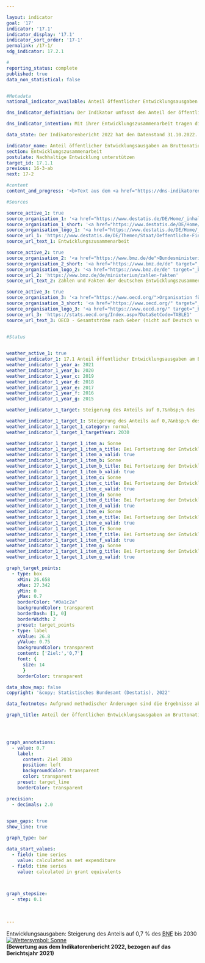 ```yaml
---

layout: indicator    
goal: '17'    
indicator: '17.1'    
indicator_display: '17.1'    
indicator_sort_order: '17-1'    
permalink: /17-1/    
sdg_indicator: 17.2.1    

#
reporting_status: complete    
published: true    
data_non_statistical: false    


#Metadata    
national_indicator_available: Anteil öffentlicher Entwicklungsausgaben am Bruttonationaleinkommen    

dns_indicator_definition: Der Indikator umfasst den Anteil der öffentlichen Entwicklungsausgaben (Official Development Assistance, <abbr title="Öffentliche Entwicklungsausgaben (official development assistance)">ODA</abbr>) im Verhältnis zum Bruttonationaleinkommen (<abbr title="Bruttonationaleinkommen">BNE</abbr>). Seit 2018&nbsp;erfolgt die Berechnung nach der Zuschussäquivalent-Methode.    

dns_indicator_intention: Mit ihrer Entwicklungszusammenarbeit tragen die Geber dazu bei, die weltweite Armut zu mindern, humanitäre Notlagen zu lindern, den Frieden zu sichern, Demokratie zu verwirklichen sowie die Globalisierung gerecht zu gestalten und die Umwelt zu schützen. Um dieser Verantwortung gerecht zu werden, bekennt sich die Bundesregierung zum ursprünglich 1970&nbsp;von der Generalversammlung der Vereinten Nationen festgelegten Ziel, den Anteil öffentlicher Entwicklungsausgaben am Bruttonationaleinkommen (<abbr title="Öffentliche Entwicklungsausgaben (official development assistance)">ODA</abbr>-Quote) auf 0,7&nbsp;% zu steigern. Zielsetzung des Indikators in der Deutschen Nachhaltigkeitsstrategie ist, dieses Ziel für Deutschland spätestens bis zum Jahr 2030&nbsp;zu erreichen.    

data_state: Der Indikatorenbericht 2022 hat den Datenstand 31.10.2022. Die Daten auf dieser Plattform werden regelmäßig aktualisiert, sodass online aktuellere Daten verfügbar sein können als im <a href="https://dns-indikatoren.de/assets/publications/reports/de/2022.pdf">Indikatorenbericht 2022</a> veröffentlicht.    

indicator_name: Anteil öffentlicher Entwicklungsausgaben am Bruttonationaleinkommen    
section: Entwicklungszusammenarbeit    
postulate: Nachhaltige Entwicklung unterstützen    
target_id: 17.1.1    
previous: 16-3-ab    
next: 17-2    

#content     
content_and_progress: '<b>Text aus dem <a href="https://dns-indikatoren.de/assets/publications/reports/de/2022.pdf">Indikatorenbericht 2022&nbsp;</a></b><br><br>Datengrundlage des Indikators sind die Statistiken der Leistungen der deutschen Entwicklungszusammenarbeit, die im Auftrag des Bundesministeriums für wirtschaftliche Zusammenarbeit und Entwicklung (<abbr title="Bundesministerium für wirtschaftliche Zusammenarbeit und Entwicklung">BMZ</abbr>) vom Statistischen Bundesamt erstellt werden. Die Anrechenbarkeit einer Leistung als <abbr title="Öffentliche Entwicklungsausgaben (official development assistance)">ODA</abbr> ist durch Richtlinien des Entwicklungsausschusses (<abbr title="Richtlinien des Entwicklungsausschusses (Development Assistance Committee)">DAC</abbr>) der Organisation für wirtschaftliche Zusammenarbeit und Entwicklung (<abbr title="Organisation für wirtschaftliche Zusammenarbeit und Entwicklung (Organisation for Economic Co-operation and Development)">OECD</abbr>) definiert. <abbr title="Öffentliche Entwicklungsausgaben (official development assistance)">ODA</abbr> sind öffentliche Leistungen, die mit dem Ziel der Förderung der wirtschaftlichen und sozialen Entwicklung von Entwicklungsländern vergeben werden. Zur <abbr title="Öffentliche Entwicklungsausgaben (official development assistance)">ODA</abbr> zählen vor allem Ausgaben für die finanzielle und technische Zusammenarbeit mit Entwicklungsländern, humanitäre Hilfe sowie Beiträge für Entwicklungszusammenarbeit an multilaterale Institutionen wie zum Beispiel die Vereinten Nationen, die Europäische Union, die Weltbankgruppe oder regionale Entwicklungsbanken. Darüber hinaus sind unter bestimmten Voraussetzungen Ausgaben für Friedensmissionen, Schuldenerleichterungen sowie bestimmte Ausgaben für Entwicklung im Geberland, wie Studienplatzkosten für Studierende aus Entwicklungsländern, Flüchtlingskosten im Inland oder Ausgaben für entwicklungsspezifische Forschung, <abbr title="Öffentliche Entwicklungsausgaben (official development assistance)">ODA</abbr>-anrechenbar.<br><br>Der <abbr title="Richtlinien des Entwicklungsausschusses (Development Assistance Committee)">DAC</abbr> definiert auch die Liste der <abbr title="Öffentliche Entwicklungsausgaben (official development assistance)">ODA</abbr>-fähigen Entwicklungsländer. Diese umfasst die am wenigsten entwickelten Länder (<abbr title="am wenigsten entwickelte Länder (Least Developed Countries)">LDCs</abbr>) sowie weitere Länder mit niedrigem und mittlerem <abbr title="Bruttonationaleinkommen">BNE</abbr> pro Kopf. Die Liste wird in der Regel dreijährlich aktualisiert. Veränderungen des Indikators können sich also auch dadurch ergeben, dass einzelne oder mehrere Länder in die Liste aufgenommen werden oder aus ihr herausfallen.<br><br>2018&nbsp;fand eine Änderung der Bewertung für <abbr title="Öffentliche Entwicklungsausgaben (official development assistance)">ODA</abbr>–Darlehen statt, bei der das bisherige Brutto-Netto-Prinzip durch die Zuschussäquivalent-Methode abgelöst wurde. Bei dieser Methode wird der Zuschussanteil eines <abbr title="Öffentliche Entwicklungsausgaben (official development assistance)">ODA</abbr>-Darlehens ermittelt und nur dieser wird als <abbr title="Öffentliche Entwicklungsausgaben (official development assistance)">ODA</abbr> angerechnet. Durch die neue Bewertungsmethode soll die Vergleichbarkeit von <abbr title="Öffentliche Entwicklungsausgaben (official development assistance)">ODA</abbr>-Darlehen und <abbr title="Öffentliche Entwicklungsausgaben (official development assistance)">ODA</abbr>-Zuschüssen gewährleistet werden. <br><br>Die deutsche <abbr title="Öffentliche Entwicklungsausgaben (official development assistance)">ODA</abbr> nach neuer Methode betrug 2019&nbsp;21,6&nbsp;Milliarden Euro und lag damit geringfügig höher als 2018&nbsp;(21,2&nbsp;Milliarden Euro). Der <abbr title="Öffentliche Entwicklungsausgaben (official development assistance)">ODA</abbr>-Anteil am deutschen <abbr title="Bruttonationaleinkommen">BNE</abbr> lag in 2019&nbsp;wie 2018&nbsp;bei 0,61&nbsp;%. Zum Vergleich beliefen sich die Netto-ODA-Leistungen (bis 2017&nbsp;gültige Berechnungsmethode) im Jahr 2019&nbsp;auf rund 21,5&nbsp;Milliarden Euro. Dies bedeutet einen Rückgang um 1&nbsp;% im Vergleich zum Vorjahr (21,8&nbsp;Milliarden Euro).<br><br>Im internationalen Vergleich war Deutschland 2019&nbsp;absolut gesehen erneut zweitgrößter Geber hinter den <abbr title="Vereinigte Staaten von Amerika (United States of America)">USA</abbr> und vor Großbritannien (vorläufige Ergebnisse). Die deutsche <abbr title="Öffentliche Entwicklungsausgaben (official development assistance)">ODA</abbr>-Quote von 0,61&nbsp;% lag über dem Durchschnittswert der <abbr title="Europäische Union">EU</abbr>-Mitglieder des <abbr title="Richtlinien des Entwicklungsausschusses (Development Assistance Committee)">DAC</abbr> (0,48&nbsp;%, vorläufige Ergebnisse). Im Hinblick auf die <abbr title="Öffentliche Entwicklungsausgaben (official development assistance)">ODA</abbr>-Quote lag Deutschland auf Platz 6&nbsp;der 29&nbsp;<abbr title="Richtlinien des Entwicklungsausschusses (Development Assistance Committee)">DAC</abbr>-Mitgliedsländer. Das internationale Ziel von 0,7&nbsp;% erreichten nach vorläufigen Ergebnissen für das Jahr 2019&nbsp;die <abbr title="Richtlinien des Entwicklungsausschusses (Development Assistance Committee)">DAC</abbr>-Länder Luxemburg, Norwegen, Schweden, Dänemark und Großbritannien.<br><br>Neben der öffentlichen Entwicklungszusammenarbeit werden auch von privater Seite Eigenmittel, zum Beispiel von Kirchen, Stiftungen und Verbänden, aufgewendet. Hierbei handelt es sich insbesondere um Beiträge und Spenden. Diese private Entwicklungszusammenarbeit, die nicht <abbr title="Öffentliche Entwicklungsausgaben (official development assistance)">ODA</abbr>-relevant ist, belief sich 2019&nbsp;auf 1,36&nbsp;Milliarden Euro, was einem Anteil von 0,04&nbsp;% am Bruttonationaleinkommen entsprach. Private Direktinvestitionen in den Entwicklungsländern betrugen 10,2&nbsp;Milliarden Euro im Jahr 2019&nbsp;(vorläufige Ergebnisse).'    

#Sources    

source_active_1: true
source_organisation_1: '<a href="https://www.destatis.de/DE/Home/_inhalt.html">Statistisches Bundesamt</a>'
source_organisation_1_short: '<a href="https://www.destatis.de/DE/Home/_inhalt.html" target="_blank">Statistisches Bundesamt</a>'
source_organisation_logo_1: '<a href="https://www.destatis.de/DE/Home/_inhalt.html" target="_blank"><img src="https://dnsUpgradeEnvironment.github.io/dns-indicators/public/OrgImgDe/destatis.png" alt="Statistisches Bundesamt" title=" Klicken Sie hier um zur Homepage der Organisation Statistisches Bundesamt zu gelangen." style="height:60px; width:148px; border: transparent"/></a>'
source_url_1: 'https://www.destatis.de/DE/Themen/Staat/Oeffentliche-Finanzen/Entwicklungszusammenarbeit/_inhalt.html'
source_url_text_1: Entwicklungszusammenarbeit

source_active_2: true
source_organisation_2: '<a href="https://www.bmz.de/de">Bundesministerium für wirtschaftliche Zusammenarbeit und Entwicklung</a>'
source_organisation_2_short: '<a href="https://www.bmz.de/de" target="_blank">Bundesministerium für wirtschaftliche Zusammenarbeit und Entwicklung</a>'
source_organisation_logo_2: '<a href="https://www.bmz.de/de" target="_blank"><img src="https://dnsUpgradeEnvironment.github.io/dns-indicators/public/OrgImgDe/bmz.png" alt="Bundesministerium für wirtschaftliche Zusammenarbeit und Entwicklung" title=" Klicken Sie hier um zur Homepage der Organisation Bundesministerium für wirtschaftliche Zusammenarbeit und Entwicklung zu gelangen." style="height:60px; width:148px; border: transparent"/></a>'
source_url_2: 'https://www.bmz.de/de/ministerium/zahlen-fakten'
source_url_text_2: Zahlen und Fakten der deutschen Entwicklungszusammenarbeit

source_active_3: true
source_organisation_3: '<a href="https://www.oecd.org/">Organisation für wirtschaftliche Zusammenarbeit und Entwicklung</a>'
source_organisation_3_short: '<a href="https://www.oecd.org/" target="_blank">Organisation für wirtschaftliche Zusammenarbeit und Entwicklung</a>'
source_organisation_logo_3: '<a href="https://www.oecd.org/" target="_blank"><img src="https://dnsUpgradeEnvironment.github.io/dns-indicators/public/OrgImgDe/oecd.png" alt="Organisation für wirtschaftliche Zusammenarbeit und Entwicklung" title=" Klicken Sie hier um zur Homepage der Organisation Organisation für wirtschaftliche Zusammenarbeit und Entwicklung zu gelangen." style="height:60px; width:148px; border: transparent"/></a>'
source_url_3: 'https://stats.oecd.org/Index.aspx?DataSetCode=TABLE1'
source_url_text_3: OECD - Gesamtströme nach Geber (nicht auf Deutsch verfügbar)
    

#Status    


weather_active_1: true
weather_indicator_1: 17.1 Anteil öffentlicher Entwicklungsausgaben am Bruttonationaleinkommen
weather_indicator_1_year_a: 2021
weather_indicator_1_year_b: 2020
weather_indicator_1_year_c: 2019
weather_indicator_1_year_d: 2018
weather_indicator_1_year_e: 2017
weather_indicator_1_year_f: 2016
weather_indicator_1_year_g: 2015

weather_indicator_1_target: Steigerung des Anteils auf 0,7&nbsp;% des  Bruttonationaleinkommens bis 2030

weather_indicator_1_target_1: Steigerung des Anteils auf 0,7&nbsp;% des  Bruttonationaleinkommens bis 2030
weather_indicator_1_target_1_category: normal
weather_indicator_1_target_1_targetYear: 2030

weather_indicator_1_target_1_item_a: Sonne
weather_indicator_1_target_1_item_a_title: Bei Fortsetzung der Entwicklung aus 2021 wäre der Zielwert erreicht oder um weniger als 5&nbsp;% der Differenz zwischen Zielwert und dem damaligen Wert verfehlt worden.
weather_indicator_1_target_1_item_a_valid: true
weather_indicator_1_target_1_item_b: Sonne
weather_indicator_1_target_1_item_b_title: Bei Fortsetzung der Entwicklung aus 2020 wäre der Zielwert erreicht oder um weniger als 5&nbsp;% der Differenz zwischen Zielwert und dem damaligen Wert verfehlt worden.
weather_indicator_1_target_1_item_b_valid: true
weather_indicator_1_target_1_item_c: Sonne
weather_indicator_1_target_1_item_c_title: Bei Fortsetzung der Entwicklung aus 2019 wäre der Zielwert erreicht oder um weniger als 5&nbsp;% der Differenz zwischen Zielwert und dem damaligen Wert verfehlt worden.
weather_indicator_1_target_1_item_c_valid: true
weather_indicator_1_target_1_item_d: Sonne
weather_indicator_1_target_1_item_d_title: Bei Fortsetzung der Entwicklung aus 2018 wäre der Zielwert erreicht oder um weniger als 5&nbsp;% der Differenz zwischen Zielwert und dem damaligen Wert verfehlt worden.
weather_indicator_1_target_1_item_d_valid: true
weather_indicator_1_target_1_item_e: Sonne
weather_indicator_1_target_1_item_e_title: Bei Fortsetzung der Entwicklung aus 2017 wäre der Zielwert erreicht oder um weniger als 5&nbsp;% der Differenz zwischen Zielwert und dem damaligen Wert verfehlt worden.
weather_indicator_1_target_1_item_e_valid: true
weather_indicator_1_target_1_item_f: Sonne
weather_indicator_1_target_1_item_f_title: Bei Fortsetzung der Entwicklung aus 2016 wäre der Zielwert erreicht oder um weniger als 5&nbsp;% der Differenz zwischen Zielwert und dem damaligen Wert verfehlt worden.
weather_indicator_1_target_1_item_f_valid: true
weather_indicator_1_target_1_item_g: Sonne
weather_indicator_1_target_1_item_g_title: Bei Fortsetzung der Entwicklung aus 2015 wäre der Zielwert erreicht oder um weniger als 5&nbsp;% der Differenz zwischen Zielwert und dem damaligen Wert verfehlt worden.
weather_indicator_1_target_1_item_g_valid: true    

graph_target_points:
  - type: box
    xMin: 26.658
    xMax: 27.342
    yMin: 0
    yMax: 0.7
    borderColor: "#0a1c2a"
    backgroundColor: transparent
    borderDash: [1, 0]
    borderWidth: 2
    preset: target_points
  - type: label
    xValue: 26.8
    yValue: 0.75
    backgroundColor: transparent
    content: ['Ziel:','0,7']
    font: {
      size: 14
      }
    borderColor: transparent    

data_show_map: false    
copyright: '&copy; Statistisches Bundesamt (Destatis), 2022'    

data_footnotes: Aufgrund methodischer Änderungen sind die Ergebnisse ab 2018&nbsp;nur eingeschränkt mit den Vorjahren vergleichbar. Bis einschließlich 2017&nbsp;erfolgte die Berechnung nach dem Brutto-Netto-Prinzip;  ab 2018&nbsp;nach der Zuschussäquivalent-Methode.<br>• 2021&nbsp;vorläufige Daten.    

graph_title: Anteil der öffentlichen Entwicklungsausgaben am Bruttonationaleinkommen    

    


graph_annotations:
  - value: 0.7
    label:
      content: Ziel 2030
      position: left
      backgroundColor: transparent
      color: transparent
    preset: target_line
    borderColor: transparent    

precision: 
  - decimals: 2.0
        

span_gaps: true    
show_line: true    

graph_type: bar    

data_start_values: 
  - field: time series
    value: calculated as net expenditure
  - field: time series
    value: calculated in grant equivalents    

    

graph_stepsize: 
  - step: 0.1
        

                
---
```



<div>
  <div class="my-header">
    <label class="default">Entwicklungsausgaben: Steigerung des Anteils auf 0,7&nbsp;% des <abbr title="Bruttonationaleinkommen">BNE</abbr> bis 2030
      <a href="https://dnsUpgradeEnvironment.github.io/dns-indicators/status"><img src="https://g205sdgs.github.io/sdg-indicators/public/Wettersymbole/Sonne.png" title="Bei Fortsetzung der Entwicklung aus 2021 wäre der Zielwert erreicht oder um weniger als 5&nbsp;% der Differenz zwischen Zielwert und dem damaligen Wert verfehlt worden." alt="Wettersymbol: Sonne"/>
      </a>
    </label>
  </div>
</div>
<div class="my-header-note">
  <label class="default"><b>(Bewertung aus dem Indikatorenbericht 2022, bezogen auf das Berichtsjahr 2021)
  </b></label>
</div>